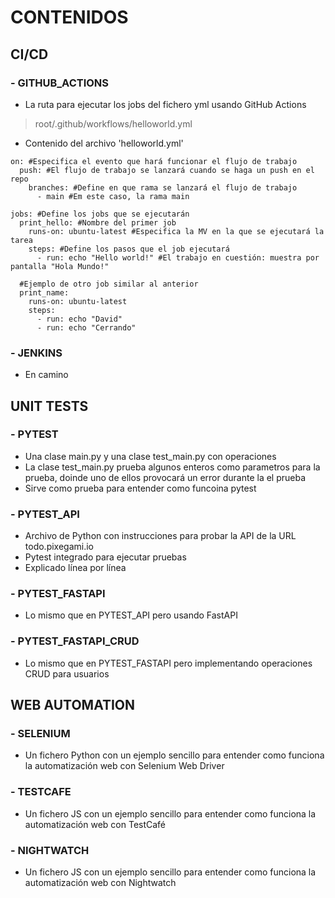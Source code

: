 # CONTENIDOS
## CI/CD
### - GITHUB_ACTIONS
- La ruta para ejecutar los jobs del fichero yml usando GitHub Actions
> root/.github/workflows/helloworld.yml
- Contenido del archivo 'helloworld.yml'
```
on: #Especifica el evento que hará funcionar el flujo de trabajo
  push: #El flujo de trabajo se lanzará cuando se haga un push en el repo
    branches: #Define en que rama se lanzará el flujo de trabajo
      - main #Em este caso, la rama main

jobs: #Define los jobs que se ejecutarán
  print_hello: #Nombre del primer job
    runs-on: ubuntu-latest #Especifica la MV en la que se ejecutará la tarea
    steps: #Define los pasos que el job ejecutará
      - run: echo "Hello world!" #El trabajo en cuestión: muestra por pantalla "Hola Mundo!"

  #Ejemplo de otro job similar al anterior
  print_name:
    runs-on: ubuntu-latest
    steps:
      - run: echo "David"
      - run: echo "Cerrando"
```
### - JENKINS
- En camino

## UNIT TESTS
### - PYTEST
- Una clase main.py y una clase test_main.py con operaciones
- La clase test_main.py prueba algunos enteros como parametros para la prueba, doinde uno de ellos provocará un error durante la el prueba
- Sirve como prueba para entender como funcoina pytest

### - PYTEST_API
- Archivo de Python con instrucciones para probar la API de la URL todo.pixegami.io
- Pytest integrado para ejecutar pruebas
- Explicado línea por línea

### - PYTEST_FASTAPI
- Lo mismo que en PYTEST_API pero usando FastAPI

### - PYTEST_FASTAPI_CRUD
- Lo mismo que en PYTEST_FASTAPI pero implementando operaciones CRUD para usuarios

## WEB AUTOMATION

### - SELENIUM
- Un fichero Python con un ejemplo sencillo para entender como funciona la automatización web con Selenium Web Driver

### - TESTCAFE
- Un fichero JS con un ejemplo sencillo para entender como funciona la automatización web con TestCafé

### - NIGHTWATCH
- Un fichero JS con un ejemplo sencillo para entender como funciona la automatización web con Nightwatch

